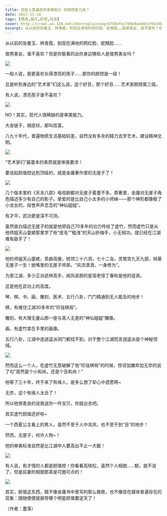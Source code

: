 ```yaml
---
title: 现在人普遍丧失审美能力 你颜控是几级？
date: 2017-11-14
tags: [情感,娱乐,影视,社会]
cover: http://crawl.ws.126.net/nbotreplaceimg/d750efec789e0ae40cef6e34bd6e8997/c81ae6f55f3f948e9d8632a4803e614e.jpg
excerpt: 从以前的张曼玉、林青霞，到现在满地的网红脸、蛇精脸……俊男美女，谁不喜欢？但是你能看的出你身边哪些人是俊男美女吗？![](http://crawl.ws.126.net/nbotreplaceimg/d750efec789e0ae4
---
```

从以前的张曼玉、林青霞，到现在满地的网红脸、蛇精脸……

俊男美女，谁不喜欢？但是你能看的出你身边哪些人是俊男美女吗？

![](http://crawl.ws.126.net/nbotreplaceimg/d750efec789e0ae40cef6e34bd6e8997/c81ae6f55f3f948e9d8632a4803e614e.jpg)  

一般人说，我更喜欢长得漂亮的孩子……那你的颜控是一级！  

总是听到身边的“艺术家”们这么说，这个好丑，那个好丑……艺术家颜控属三级。

有人说，漂亮孩子谁不喜欢？

![](http://crawl.ws.126.net/nbotreplaceimg/bc4e413e0404ea8b386b4334d5ba150d/3cc3176a29db5fe540d954628ec2f299.jpg)  

NO！其实，现代人很稀缺的是审美能力。  

大金链子，绸皮袄，那叫炫富。

八九十年代，普遍物质生活基础较差，自然没有多余的精力去学艺术，建设精神文明。

![](http://crawl.ws.126.net/nbotreplaceimg/49dc115816087eac67b3eab55e507b87/3fc0b0857d6c3c95a4d6369cbe774a80.jpg)  

“艺术家们”最基本的素质就是审美要求！  

要说起颜值控达到顶级的，就是金庸著作里的无崖子了！

![](http://crawl.ws.126.net/nbotreplaceimg/bc4e413e0404ea8b386b4334d5ba150d/051d68798ebeb540d985aee6cf37e2aa.jpg)  

几个版本里的《天龙八部》电视剧都对无崖子着墨不多。原著里，金庸对无崖子角色描述多少有自己的影子。挚爱的是比自己小太多的小师妹――那个神形都像极了小龙女的，段誉声声念念的“神仙姐姐”。  

有才华，武功更是深不可测。

虽然直白描述无崖子的就是他把自己70多年的功力传给了虚竹，然而虚竹只是从他师姐天山童姥那里学了些“皮毛”“粗浅”的天山折梅手，小无相功，就已经在江湖难有敌手了！

![](http://crawl.ws.126.net/nbotreplaceimg/bc4e413e0404ea8b386b4334d5ba150d/3d8cb199d65cf06dd56afdf4cbdefd64.jpg)  

他的师姐天山童姥，乖癖高傲，统领三十六洞，七十二岛，灵鹫宫九天九部，倾慕无崖子一生！她嘴里的无崖子师弟，“风流潇洒，一身修为”。  

为患江湖，多少正派武林高手，闻风丧胆的星宿老怪丁春秋是他的徒弟。

这是他在武功上的高度。

琴、棋、书、画、雕刻、医术、五行八卦，门门精通到无人能及的地步！

棋，有难住江湖30多年的“珍珑棋局”。

雕刻，有大理无量山那一座与真人无差的“神仙姐姐”雕像。

画，有虚竹拿在手里的画像。  

五行八卦，江湖中连逍遥派洞门都找不到，对于整个江湖而言逍遥派是个神秘领域。

![](http://crawl.ws.126.net/nbotreplaceimg/bc4e413e0404ea8b386b4334d5ba150d/ceae5aa737576809e5e6c720a58fcadb.jpg)  

然而这么一个人，在虚竹无意破解了他“珍珑棋局”的时候，惊讶加嫌弃加无奈的说了句“竟然是个小和尚，还是个丑和尚！”  

他等了三十年，终于来了有缘人，是多么想了却心中遗愿啊~

无奈，这个有缘人太丑了！

所以他很善良的说我送你一件宝贝，你就出去吧。

其实虚竹颜值还好啦~

一个西夏公主看上的男人，虽然不至于人中龙凤，也不至于到“丑”的地步！

然而，无崖子，何许人物~！

他的审美标准自然是比江湖中人要高出不止一大截！

![](http://crawl.ws.126.net/nbotreplaceimg/bc4e413e0404ea8b386b4334d5ba150d/d1549797f9d63f056df637764af74e77.jpg)  

有人说，有才情的人都是颜值控！你看看高晓松，虽然个人相貌……额，就不说了，但是前妻的相貌那真是可圈可点的！  

![](http://crawl.ws.126.net/nbotreplaceimg/bc4e413e0404ea8b386b4334d5ba150d/5548f3683a21d2288e65c6b99f78ac82.jpg)  

其实，颜值这东西，既不像金庸书中里写的那么极致，也不像现在媒体普遍存在的现象：随随便便就报导哪个明星颜值要逆天了！  

（作者：墨落）

